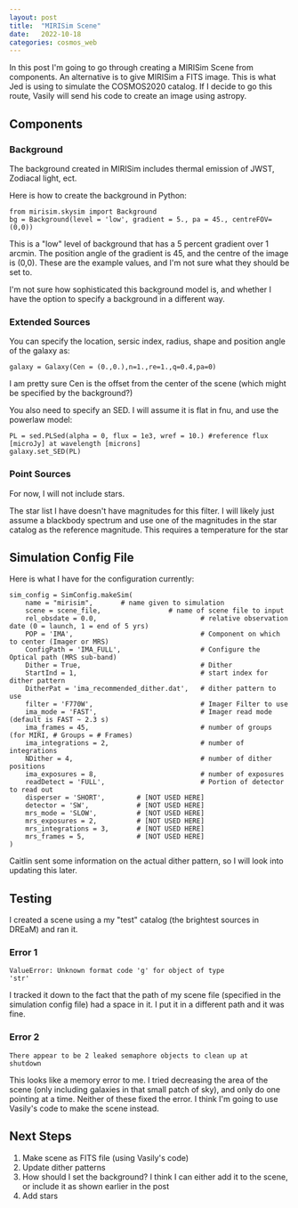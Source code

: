```yaml
---
layout: post
title:  "MIRISim Scene"
date:   2022-10-18
categories: cosmos_web
---
```



In this post I'm going to go through creating a MIRISim Scene from components. An alternative is to give MIRISim a FITS image. This is what Jed is using to simulate the COSMOS2020 catalog. If I decide to go this route, Vasily will send his code to create an image using astropy.

## Components

### Background

The background created in MIRISim includes thermal emission of JWST, Zodiacal light, ect.

Here is how to create the background in Python:

```
from mirisim.skysim import Background
bg = Background(level = 'low', gradient = 5., pa = 45., centreFOV=(0,0))
```

This is a "low" level of background that has a 5 percent gradient over 1 arcmin. The position angle of the gradient is 45, and the centre of the image is (0,0). These are the example values, and I'm not sure what they should be set to.

I'm not sure how sophisticated this background model is, and whether I have the option to specify a background in a different way.


### Extended Sources

You can specify the location, sersic index, radius, shape and position angle of the galaxy as:

```
galaxy = Galaxy(Cen = (0.,0.),n=1.,re=1.,q=0.4,pa=0)
```

I am pretty sure Cen is the offset from the center of the scene (which might be specified by the background?)

You also need to specify an SED. I will assume it is flat in fnu, and use the powerlaw model:

```
PL = sed.PLSed(alpha = 0, flux = 1e3, wref = 10.) #reference flux [microJy] at wavelength [microns]
galaxy.set_SED(PL)
```



### Point Sources

For now, I will not include stars.

The star list I have doesn't have magnitudes for this filter. I will likely just assume a blackbody spectrum and use one of the magnitudes in the star catalog as the reference magnitude. This requires a temperature for the star

## Simulation Config File

Here is what I have for the configuration currently:

```
sim_config = SimConfig.makeSim(
    name = "mirisim",    	# name given to simulation
    scene = scene_file, 				# name of scene file to input
    rel_obsdate = 0.0,          				# relative observation date (0 = launch, 1 = end of 5 yrs)
    POP = 'IMA',                				# Component on which to center (Imager or MRS)
    ConfigPath = 'IMA_FULL', 					# Configure the Optical path (MRS sub-band)
    Dither = True,             				    # Dither
    StartInd = 1,               				# start index for dither pattern
    DitherPat = 'ima_recommended_dither.dat', 	# dither pattern to use
    filter = 'F770W',          					# Imager Filter to use
    ima_mode = 'FAST',         					# Imager read mode (default is FAST ~ 2.3 s)
    ima_frames = 45,            				# number of groups (for MIRI, # Groups = # Frames)
    ima_integrations = 2,      					# number of integrations
    NDither = 4,                				# number of dither positions
    ima_exposures = 8,         					# number of exposures
    readDetect = 'FULL',         				# Portion of detector to read out
    disperser = 'SHORT',        # [NOT USED HERE]
    detector = 'SW',            # [NOT USED HERE]
    mrs_mode = 'SLOW',          # [NOT USED HERE]
    mrs_exposures = 2,          # [NOT USED HERE]
    mrs_integrations = 3,       # [NOT USED HERE]
    mrs_frames = 5,             # [NOT USED HERE]
)
```

Caitlin sent some information on the actual dither pattern, so I will look into updating this later.

## Testing

I created a scene using a my "test" catalog (the brightest sources in DREaM) and ran it.

### Error 1

<code>ValueError: Unknown format code 'g' for object of type 'str'</code>

I tracked it down to the fact that the path of my scene file (specified in the simulation config file) had a space in it. I put it in a different path and it was fine.

### Error 2


<code>There appear to be 2 leaked semaphore objects to clean up at shutdown</code>

This looks like a memory error to me. I tried decreasing the area of the scene (only including galaxies in that small patch of sky), and only do one pointing at a time. Neither of these fixed the error. I think I'm going to use Vasily's code to make the scene instead.


## Next Steps

1. Make scene as FITS file (using Vasily's code)
2. Update dither patterns
3. How should I set the background? I think I can either add it to the scene, or include it as shown earlier in the post
4. Add stars 
